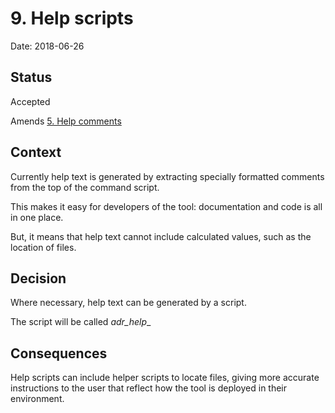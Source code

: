 # 9. Help scripts

Date: 2018-06-26

## Status

Accepted

Amends [5. Help comments](0005-help-comments.md)

## Context

Currently help text is generated by extracting specially formatted comments from the top of the command script.

This makes it easy for developers of the tool:  documentation and code is all in one place.

But, it means that help text cannot include calculated values, such as the location of files.

## Decision

Where necessary, help text can be generated by a script.

The script will be called _adr_help_<command>_<subcommand>

## Consequences

Help scripts can include helper scripts to locate files, giving more accurate instructions to the user that reflect how the tool is deployed in their environment.

